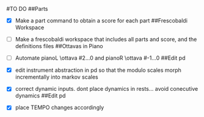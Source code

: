 #TO DO
##Parts
- [x] Make a part command to obtain a score for each part
##Frescobaldi Workspace
- [ ] Make a frescobaldi workspace that includes all parts and score, and the definitions files
##Ottavas in Piano
- [ ] Automate pianoL \ottava #2...0 and pianoR \ottava #-1...0
##Edit pd
- [x] edit instrument abstraction in pd so that the modulo scales morph incrementally into markov scales
- [x] correct dynamic inputs. dont place dynamics in rests... avoid conecutive dynamics
##Edit pd
- [x] place TEMPO changes accordingly

